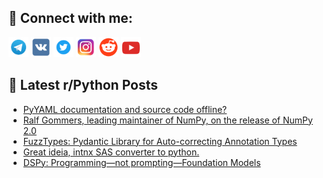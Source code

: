 ## 🔎 Connect with me:
[<img src="https://github.com/bullbesh/bullbesh/blob/main/images/Telegram.png" width="32" height="32" />](https://t.me/bullbesh)
[<img src="https://github.com/bullbesh/bullbesh/blob/main/images/VK.png" width="32" height="32" />](https://vk.com/bullbesh)
[<img src="https://github.com/bullbesh/bullbesh/blob/main/images/Twitter.png" width="32" height="32" />](https://twitter.com/bullbesh1)
[<img src="https://github.com/bullbesh/bullbesh/blob/main/images/Instagram.png" width="32" height="32" />](https://www.instagram.com/bullbesh)
[<img src="https://github.com/bullbesh/bullbesh/blob/main/images/Reddit.png" width="32" height="32" />](https://www.reddit.com/user/bullbesh)
[<img src="https://github.com/bullbesh/bullbesh/blob/main/images/YouTube.png" width="32" height="32" />](https://www.youtube.com/channel/UCtfjRs6uzgq5mfm8S06WTcg)

## 📕 Latest r/Python Posts
<!-- BLOG-POST-LIST:START -->
- [PyYAML documentation and source code offline?](https://www.reddit.com/r/Python/comments/1bffm23/pyyaml_documentation_and_source_code_offline/)
- [Ralf Gommers, leading maintainer of NumPy, on the release of NumPy 2.0](https://www.reddit.com/r/Python/comments/1bff8nc/ralf_gommers_leading_maintainer_of_numpy_on_the/)
- [FuzzTypes: Pydantic Library for Auto-correcting Annotation Types](https://www.reddit.com/r/Python/comments/1bff8bm/fuzztypes_pydantic_library_for_autocorrecting/)
- [Great ideia, intnx SAS converter to python.](https://www.reddit.com/r/Python/comments/1bfef4f/great_ideia_intnx_sas_converter_to_python/)
- [DSPy: Programming—not prompting—Foundation Models](https://www.reddit.com/r/Python/comments/1bf9ttt/dspy_programmingnot_promptingfoundation_models/)
<!-- BLOG-POST-LIST:END -->
